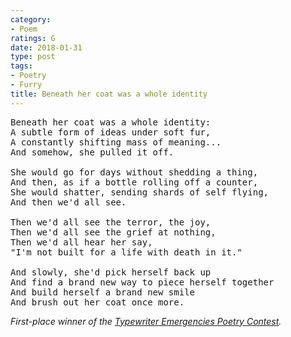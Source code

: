 ```yaml
---
category:
- Poem
ratings: G
date: 2018-01-31
type: post
tags:
- Poetry
- Furry
title: Beneath her coat was a whole identity
---
```


<pre class="verse">
Beneath her coat was a whole identity:
A subtle form of ideas under soft fur,
A constantly shifting mass of meaning...
And somehow, she pulled it off.

She would go for days without shedding a thing,
And then, as if a bottle rolling off a counter,
She would shatter, sending shards of self flying,
And then we'd all see.

Then we'd all see the terror, the joy,
Then we'd all see the grief at nothing,
Then we'd all hear her say,
"I'm not built for a life with death in it."

And slowly, she'd pick herself back up
And find a brand new way to piece herself together
And build herself a brand new smile
And brush out her coat once more.
</pre>

*First-place winner of the [Typewriter Emergencies Poetry Contest](https://www.typewriteremergencies.com/single-post/2018/02/13/Beneath-her-coat-was-a-whole-identity---1st-Place-Winner).*
